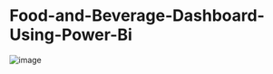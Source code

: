 # Food-and-Beverage-Dashboard-Using-Power-Bi

![image](https://github.com/user-attachments/assets/d54870e1-13df-4cc4-9319-ec231bef1a22)
